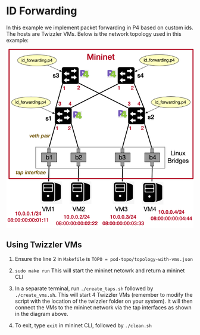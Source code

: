 # ID Forwarding

In this example we implement packet forwarding in P4 based on custom ids. The hosts are Twizzler VMs. Below is the network topology used in this example:

![pod-topo](https://github.com/vishal1303/Programmable-DataPlane/blob/master/examples/id_forwarding/pod-topo/pod-topo.png)

## Using Twizzler VMs

1. Ensure the line 2 in `Makefile` is `TOPO = pod-topo/topology-with-vms.json`

2. `sudo make run` This will start the mininet netowrk and return a mininet CLI

3. In a separate terminal, run `./create_taps.sh` followed by `./create_vms.sh`. This will start 4 Twizzler VMs (remember to modify the script with the location of the twizzler folder on your system). It will then connect the VMs to the mininet network via the tap interfaces as shown in the diagram above.

4. To exit, type `exit` in mininet CLI, followed by `./clean.sh`
